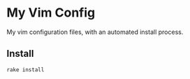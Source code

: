 My Vim Config
=============

My vim configuration files, with an automated install
process.


Install
-------

`rake install`